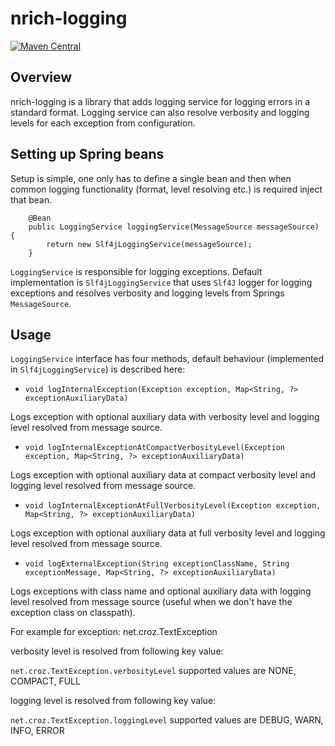 # nrich-logging

[![Maven Central](https://maven-badges.herokuapp.com/maven-central/net.croz.nrich/nrich-logging/badge.svg?color=blue)](https://maven-badges.herokuapp.com/maven-central/net.croz.nrich/nrich-logging)

## Overview

nrich-logging is a library that adds logging service for logging errors in a standard format. Logging service can also resolve verbosity and logging levels for each exception from configuration.

## Setting up Spring beans

Setup is simple, one only has to define a single bean and then when common logging functionality (format, level resolving etc.) is required inject that bean.

```
    @Bean
    public LoggingService loggingService(MessageSource messageSource) {
        return new Slf4jLoggingService(messageSource);
    }

```

`LoggingService` is responsible for logging exceptions. Default implementation is `Slf4jLoggingService` that uses `Slf4J` logger for logging exceptions and resolves verbosity and logging levels from
Springs `MessageSource`.

## Usage

`LoggingService` interface has four methods, default behaviour (implemented in `Slf4jLoggingService`) is described here:

- `void logInternalException(Exception exception, Map<String, ?> exceptionAuxiliaryData)`

Logs exception with optional auxiliary data with verbosity level and logging level resolved from message source.

- `void logInternalExceptionAtCompactVerbosityLevel(Exception exception, Map<String, ?> exceptionAuxiliaryData)`

Logs exception with optional auxiliary data at compact verbosity level and logging level resolved from message source.

- `void logInternalExceptionAtFullVerbosityLevel(Exception exception, Map<String, ?> exceptionAuxiliaryData)`

Logs exception with optional auxiliary data at full verbosity level and logging level resolved from message source.

- `void logExternalException(String exceptionClassName, String exceptionMessage, Map<String, ?> exceptionAuxiliaryData)`

Logs exceptions with class name and optional auxiliary data with logging level resolved from message source (useful when we don't have the exception class on classpath).

For example for exception: net.croz.TextException

verbosity level is resolved from following key value:

`net.croz.TextException.verbosityLevel` supported values are NONE, COMPACT, FULL

logging level is resolved from following key value:

`net.croz.TextException.loggingLevel` supported values are DEBUG, WARN, INFO, ERROR
